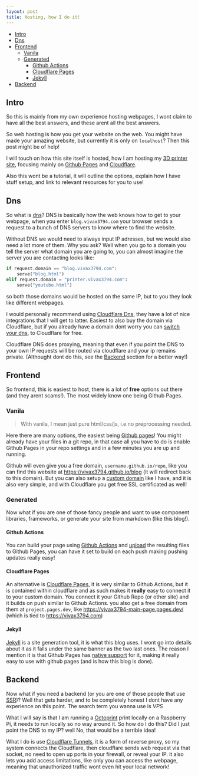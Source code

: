 ```yaml
---
layout: post
title: Hosting, how I do it!
---
```


- [Intro](#intro)
- [Dns](#dns)
- [Frontend](#frontend)
  - [Vanila](#vanila)
  - [Generated](#generated)
    - [Github Actions](#github-actions)
    - [Cloudflare Pages](#cloudflare-pages)
    - [Jekyll](#jekyll)
- [Backend](#backend)

## Intro

So this is mainly from my own experience hosting webpages, I wont claim to have all the best answers, and these arent all the best answers.

So web hosting is how you get your website on the web. You might have made your amazing website, but currently it is only on `localhost`? Then this post might be of help!

I will touch on how this site itself is hosted, how I am hosting my [3D printer site](https://printer.vivax3794.com), focusing mainly on [Github Pages](https://pages.github.com/) and [Cloudflare](https://www.cloudflare.com/).

Also this wont be a tutorial, it will outline the options, explain how I have stuff setup, and link to relevant resources for you to use!

## Dns

So what is [dns](https://en.wikipedia.org/wiki/Dns)? DNS is basically how the web knows how to get to your webpage, when you enter `blog.vivax3794.com` your browser sends a request to a bunch of DNS servers to know where to find the website. 

Without DNS we would need to always input IP adresses, but we would also need a lot more of them. Why you ask? Well when you go to a domain you tell the server what domain you are going to, you can almost imagine the server you are contacting looks like:
```python
if request.domain == "blog.vivax3794.com":
    serve("blog.html")
elif request.domain = "printer.vivax3794.com":
    serve("youtube.html")
```

so both those domains would be hosted on the same IP, but to you they look like different webpages.

I would personally recommend using [Cloudflare Dns](https://www.cloudflare.com/dns/), they have a lot of nice integrations that I will get to latter. Easiest to also buy the domain via Cloudflare, but if you already have a domain dont worry you can [switch your dns](https://developers.cloudflare.com/dns/zone-setups/full-setup/setup/#change-your-nameservers-full-setup), to Cloudflare for free.

Cloudflare DNS does proxying, meaning that even if you point the DNS to your own IP requests will be routed via cloudflare and your ip remains private. (Althought dont do this, see the [Backend](#backend) section for a better way!)

## Frontend

So frontend, this is easiest to host, there is a lot of **free** options out there (and they arent scams!). The most widely know one being Github Pages.

### Vanila

> With vanila, I mean just pure html/css/js, i.e no preprocessing needed.

Here there are many options, the easiest being [Github pages](https://pages.github.com/)! You might already have your files in a git repo, in that case all you have to do is enable Github Pages in your repo settings and in a few minutes you are up and running.

Github will even give you a free domain, `username.github.io/repo`, like you can find this website at <https://vivax3794.github.io/blog> (it will redirect back to this domain). But you can also setup a [custom domain]() like I have, and it is also very simple, and with Cloudflare you get free SSL certificated as well! 

### Generated

Now what if you are one of those fancy people and want to use component libraries, frameworks, or generate your site from markdown (like this blog!).

#### Github Actions

You can build your page using [Github Actions](https://docs.github.com/en/actions) and [upload](https://docs.github.com/en/pages/getting-started-with-github-pages/configuring-a-publishing-source-for-your-github-pages-site#publishing-with-a-custom-github-actions-workflow) the resulting files to Github Pages, you can have it set to build on each push making pushing updates really easy!

#### Cloudflare Pages

An alternative is [Cloudflare Pages](https://pages.cloudflare.com/), it is very similar to Github Actions, but it is contained within cloudflare and as such makes it **really** easy to connect it to your custom domain. You connect it your Github Repo (or other site) and it builds on push similar to Github Actions. you also get a free domain from them at `project.pages.dev`, like <https://vivax3794-main-page.pages.dev/> (which is tied to <https://vivax3794.com>)

#### Jekyll

[Jekyll](https://jekyllrb.com/) is a site generation tool, it is what this blog uses. I wont go into details about it as it falls under the same banner as the two last ones. The reason I mention it is that Github Pages has [native support](https://docs.github.com/en/pages/setting-up-a-github-pages-site-with-jekyll/about-github-pages-and-jekyll) for it, making it really easy to use with github pages (and is how this blog is done).

## Backend

Now what if you need a backend (or you are one of those people that use [SSR](https://en.wikipedia.org/wiki/Server-side_rendering))? Well that gets harder, and to be completely honest I dont have any experience on this point. The search term you wanna use is _VPS_ 

What I will say is that I am running a [Octoprint](https://octoprint.org/) print locally on a Raspberry Pi, it needs to run locally so no way around it. So how do I do this? Did I just point the DNS to my IP? well No, that would be a terrible idea!

What I do is use [Cloudflare Tunnels](https://www.cloudflare.com/products/tunnel/), it is a form of reverse proxy, so my system connects the Cloudflare, then cloudflare sends web request via that socket, no need to open up ports in your firewall, or reveal your IP. it also lets you add access limitations, like only you can access the webpage, meaning that unauthorized traffic wont even hit your local network!